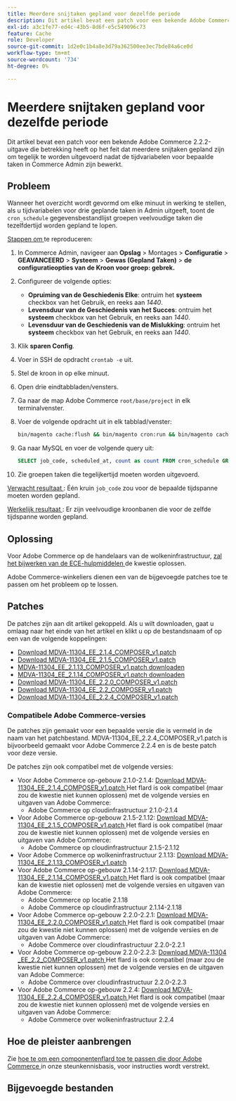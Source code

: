```yaml
---
title: Meerdere snijtaken gepland voor dezelfde periode
description: Dit artikel bevat een patch voor een bekende Adobe Commerce 2.2.2-uitgave die betrekking heeft op het feit dat meerdere snijtaken gepland zijn om tegelijk te worden uitgevoerd nadat de tijdvariabelen voor bepaalde taken in Commerce Admin zijn bewerkt.
exl-id: a3c1fe77-ed4c-43b5-8d6f-e5c549096c73
feature: Cache
role: Developer
source-git-commit: 1d2e0c1b4a8e3d79a362500ee3ec7bde84a6ce0d
workflow-type: tm+mt
source-wordcount: '734'
ht-degree: 0%

---
```


# Meerdere snijtaken gepland voor dezelfde periode

Dit artikel bevat een patch voor een bekende Adobe Commerce 2.2.2-uitgave die betrekking heeft op het feit dat meerdere snijtaken gepland zijn om tegelijk te worden uitgevoerd nadat de tijdvariabelen voor bepaalde taken in Commerce Admin zijn bewerkt.

## Probleem

Wanneer het overzicht wordt gevormd om elke minuut in werking te stellen, als u tijdvariabelen voor drie geplande taken in Admin uitgeeft, toont de `cron_schedule` gegevensbestandlijst groepen veelvoudige taken die tezelfdertijd worden gepland te lopen.

<u> Stappen om </u> te reproduceren:

1. In Commerce Admin, navigeer aan **Opslag** > Montages > **Configuratie** > **GEAVANCEERD** > **Systeem** > **Gewas (Gepland Taken)** > **de configuratieopties van de Kroon voor groep: gebrek.**
1. Configureer de volgende opties:
   * **Opruiming van de Geschiedenis Elke**: ontruim het **systeem** checkbox van het Gebruik, en reeks aan *1440*.
   * **Levensduur van de Geschiedenis van het Succes**: ontruim het **systeem** checkbox van het Gebruik, en reeks aan *1440*.
   * **Levensduur van de Geschiedenis van de Mislukking**: ontruim het **systeem** checkbox van het Gebruik, en reeks aan *1440*.

1. Klik **sparen Config**.
1. Voer in SSH de opdracht `crontab -e` uit.
1. Stel de kroon in op elke minuut.
1. Open drie eindtabbladen/vensters.
1. Ga naar de map Adobe Commerce `root/base/project` in elk terminalvenster.
1. Voer de volgende opdracht uit in elk tabblad/venster:

   ```bash
   bin/magento cache:flush && bin/magento cron:run && bin/magento cache:flush && bin/magento cron:run
   ```

1. Ga naar MySQL en voer de volgende query uit:

   ```sql
   SELECT job_code, scheduled_at, count as count FROM cron_schedule GROUP BY job_code, scheduled_at HAVING count > 1 ORDER BY scheduled_at;
   ```

1. Zie groepen taken die tegelijkertijd moeten worden uitgevoerd.

<u> Verwacht resultaat </u>: Één kruin `job_code` zou voor de bepaalde tijdspanne moeten worden gepland.

<u> Werkelijk resultaat </u>: Er zijn veelvoudige kroonbanen die voor de zelfde tijdspanne worden gepland.

## Oplossing

Voor Adobe Commerce op de handelaars van de wolkeninfrastructuur, [ zal het bijwerken van de ECE-hulpmiddelen ](https://experienceleague.adobe.com/docs/commerce-cloud-service/user-guide/dev-tools/ece-tools/update-package.html) de kwestie oplossen.

Adobe Commerce-winkeliers dienen een van de bijgevoegde patches toe te passen om het probleem op te lossen.

## Patches

De patches zijn aan dit artikel gekoppeld. Als u wilt downloaden, gaat u omlaag naar het einde van het artikel en klikt u op de bestandsnaam of op een van de volgende koppelingen:

* [Download MDVA-11304\_EE\_2.1.4\_COMPOSER\_v1.patch](assets/MDVA-11304_EE_2.1.4_COMPOSER_v1.patch.zip)
* [Download MDVA-11304\_EE\_2.1.5\_COMPOSER\_v1.patch](assets/MDVA-11304_EE_2.1.5_COMPOSER_v1.patch.zip)
* [MDVA-11304\_EE\_2.1.13\_COMPOSER\_v1.patch downloaden](assets/MDVA-11304_EE_2.1.13_COMPOSER_v1.patch.zip)
* [MDVA-11304\_EE\_2.1.14\_COMPOSER\_v1.patch downloaden](assets/MDVA-11304_EE_2.1.14_COMPOSER_v1.patch.zip)
* [Download MDVA-11304\_EE\_2.2.0\_COMPOSER\_v1.patch](assets/MDVA-11304_EE_2.2.0_COMPOSER_v1.patch.zip)
* [Download MDVA-11304\_EE\_2.2\_COMPOSER\_v1.patch](assets/MDVA-11304_EE_2.2.2_COMPOSER_v1.patch.zip)
* [Download MDVA-11304\_EE\_2.2.4\_COMPOSER\_v1.patch](assets/MDVA-11304_EE_2.2.4_COMPOSER_v1.patch.zip)

### Compatibele Adobe Commerce-versies

De patches zijn gemaakt voor een bepaalde versie die is vermeld in de naam van het patchbestand. MDVA-11304\_EE\_2.2.4\_COMPOSER\_v1.patch is bijvoorbeeld gemaakt voor Adobe Commerce 2.2.4 en is de beste patch voor deze versie.

De patches zijn ook compatibel met de volgende versies:

* Voor Adobe Commerce op-gebouw 2.1.0-2.1.4: [ Download MDVA-11304\_EE\_2.1.4\_COMPOSER\_v1.patch ](assets/MDVA-11304_EE_2.1.4_COMPOSER_v1.patch.zip) Het flard is ook compatibel (maar zou de kwestie niet kunnen oplossen) met de volgende versies en uitgaven van Adobe Commerce:
   * Adobe Commerce op cloudinfrastructuur 2.1.0-2.1.4
* Voor Adobe Commerce op-gebouw 2.1.5-2.1.12: [ Download MDVA-11304\_EE\_2.1.5\_COMPOSER\_v1.patch ](assets/MDVA-11304_EE_2.1.5_COMPOSER_v1.patch.zip) Het flard is ook compatibel (maar zou de kwestie niet kunnen oplossen) met de volgende versies en uitgaven van Adobe Commerce:
   * Adobe Commerce op cloudinfrastructuur 2.1.5-2.1.12
* Voor Adobe Commerce op wolkeninfrastructuur 2.1.13: [ Download MDVA-11304\_EE\_2.1.13\_COMPOSER\_v1.patch ](assets/MDVA-11304_EE_2.1.13_COMPOSER_v1.patch.zip)
* Voor Adobe Commerce op-gebouw 2.1.14-2.1.17: [ Download MDVA-11304\_EE\_2.1.14\_COMPOSER\_v1.patch ](assets/MDVA-11304_EE_2.1.14_COMPOSER_v1.patch.zip) Het flard is ook compatibel (maar kan de kwestie niet oplossen) met de volgende versies en uitgaven van Adobe Commerce:
   * Adobe Commerce op locatie 2.1.18
   * Adobe Commerce op cloudinfrastructuur 2.1.14-2.1.18
* Voor Adobe Commerce op-gebouw 2.2.0-2.2.1: [ Download MDVA-11304\_EE\_2.2.0\_COMPOSER\_v1.patch ](assets/MDVA-11304_EE_2.2.0_COMPOSER_v1.patch.zip) Het flard is ook compatibel (maar zou de kwestie niet kunnen oplossen) met de volgende versies en de uitgaven van Adobe Commerce:
   * Adobe Commerce over cloudinfrastructuur 2.2.0-2.2.1
* Voor Adobe Commerce op-gebouw 2.2.0-2.2.3: [ Download MDVA-11304 \_EE\_2.2\_COMPOSER\_v1.patch ](assets/MDVA-11304_EE_2.2.2_COMPOSER_v1.patch.zip) Het flard is ook compatibel (maar zou de kwestie niet kunnen oplossen) met de volgende versies en de uitgaven van Adobe Commerce:
   * Adobe Commerce over cloudinfrastructuur 2.2.0-2.2.3
* Voor Adobe Commerce op-gebouw 2.2.4: [ Download MDVA-11304\_EE\_2.2.4\_COMPOSER\_v1.patch ](assets/MDVA-11304_EE_2.2.4_COMPOSER_v1.patch.zip) Het flard is ook compatibel (maar zou de kwestie niet kunnen oplossen) met de volgende versies en uitgaven van Adobe Commerce:
   * Adobe Commerce over wolkeninfrastructuur 2.2.4

## Hoe de pleister aanbrengen

Zie [ hoe te om een componentenflard toe te passen die door Adobe Commerce ](/help/how-to/general/how-to-apply-a-composer-patch-provided-by-magento.md) in onze steunkennisbasis, voor instructies wordt verstrekt.

## Bijgevoegde bestanden
